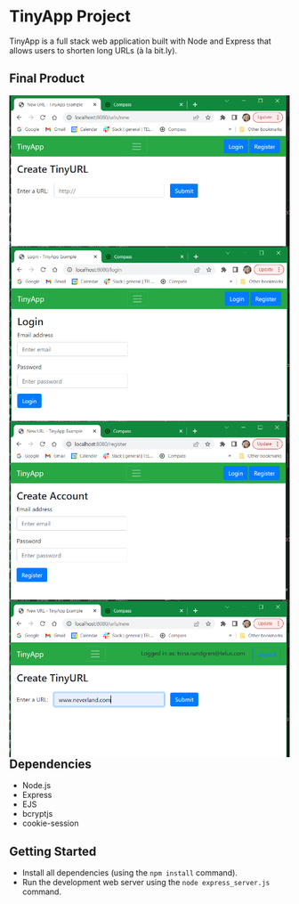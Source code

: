 # TinyApp Project

TinyApp is a full stack web application built with Node and Express that allows users to shorten long URLs (à la bit.ly).

## Final Product
<img src="/screenshots/Main page.PNG"
     alt="myURLs page"
     style="float: left; margin-right: 10px;" />
<img src="/screenshots/Login.PNG"
     alt="login screen"
     style="float: left; margin-right: 10px;" />
<img src="/screenshots/Register.PNG"
     alt="Registration page"
     style="float: left; margin-right: 10px;" />
<img src="/screenshots/create new url.png"
     alt="Create new url page"
     style="float: left; margin-right: 10px;" />


## Dependencies

- Node.js
- Express
- EJS
- bcryptjs
- cookie-session

## Getting Started

- Install all dependencies (using the `npm install` command).
- Run the development web server using the `node express_server.js` command.